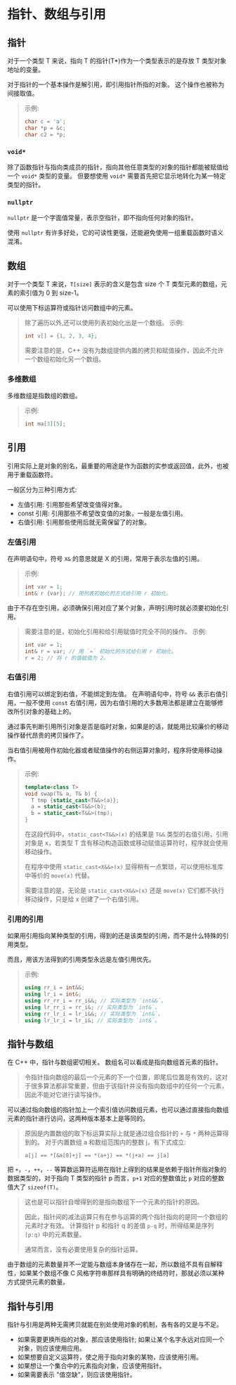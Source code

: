 # 指针、数组与引用

## 指针

对于一个类型 T 来说，指向 T 的指针(T*)作为一个类型表示的是存放 T 类型对象地址的变量。

对于指针的一个基本操作是解引用，即引用指针所指的对象。 这个操作也被称为间接取值。
> 示例:
>
> ```cpp
> char c = 'a';
> char *p = &c;
> char c2 = *p;
> ```

### `void*`

除了函数指针与指向类成员的指针，指向其他任意类型的对象的指针都能被赋值给一个 `void*` 类型的变量。 但要想使用 `void*` 需要首先把它显示地转化为某一特定类型的指针。

### `nullptr`

`nullptr` 是一个字面值常量，表示空指针，即不指向任何对象的指针。

使用 `nullptr` 有许多好处，它的可读性更强，还能避免使用一组重载函数时语义混淆。

## 数组

对于一个类型 T 来说，`T[size]` 表示的含义是包含 size 个 T 类型元素的数组，元素的索引值为 0 到 size-1。

可以使用下标运算符或指针访问数组中的元素。
> 除了遍历以外,还可以使用列表初始化出是一个数组。
> 示例:
>
> ```cpp
> int v[] = {1, 2, 3, 4};
> ```
>
> 需要注意的是，C++ 没有为数组提供内置的拷贝和赋值操作，因此不允许一个数组初始化另一个数组。

### 多维数组

多维数组是指数组的数组。
> 示例:
>
> ```cpp
> int ma[3][5];
> ```

## 引用

引用实际上是对象的别名，最重要的用途是作为函数的实参或返回值，此外，也被用于重载函数符。

一般区分为三种引用方式:

- 左值引用: 引用那些希望改变值得对象。
- const 引用: 引用那些不希望改变值的对象，一般是左值引用。
- 右值引用: 引用那些使用后就无需保留了的对象。

### 左值引用

在声明语句中，符号 `X&` 的意思就是 X 的引用，常用于表示左值的引用。
> 示例:
>
> ```cpp
> int var = 1;
> int& r {var}; // 用列表初始化的方式给引用 r 初始化。
> ```

由于不存在空引用，必须确保引用对应了某个对象，声明引用时就必须要初始化引用。
> 需要注意的是，初始化引用和给引用赋值时完全不同的操作。
> 示例:
>
> ```cpp
> int var = 1;
> int& r = var; // 用 `=` 初始化的方式给引用 r 初始化。
> r = 2; // 将 r 的值赋值为 2。
> ```

### 右值引用

右值引用可以绑定到右值，不能绑定到左值。 在声明语句中，符号 `&&` 表示右值引用，一般不使用 `const` 右值引用，因为右值引用的大多数用法都是建立在能够修改所引对象的基础上的。

通过事先判断引用所引对象是否是临时对象，如果是的话，就能用比较廉价的移动操作替代昂贵的拷贝操作了。

当右值引用被用作初始化器或者赋值操作的右侧运算对象时，程序将使用移动操作。
> 示例:
>
> ```cpp
> template<class T>
> void swap(T& a, T& b) {
>   T tmp {static_cast<T&&>(a)};
>   a = static_cast<T&&>(b);
>   b = static_cast<T&&>(tmp);
> }
> ```
>
> 在这段代码中，`static_cast<T&&>(x)` 的结果是 `T&&` 类型的右值引用，引用对象是 x，若类型 T 含有移动构造函数或移动赋值运算符时，程序就会使用移动操作。
>
> 在程序中使用 `static_cast<X&&>(x)` 显得稍有一点繁琐，可以使用标准库中等价的 `move(x)` 代替。
>
> 需要注意的是，无论是 `static_cast<X&&>(x)` 还是 `move(x)` 它们都不执行移动操作，只是给 x 创建了一个右值引用。

### 引用的引用

如果用引用指向某种类型的引用，得到的还是该类型的引用，而不是什么特殊的引用类型。

而且，用该方法得到的引用类型永远是左值引用优先。
> 示例:
>
> ```cpp
> using rr_i = int&&;
> using lr_i = int&;
> using rr_rr_i = rr_i&&; // 实际类型为 `int&&`。
> using lr_rr_i = rr_i&; // 实际类型为 `int&`。
> using rr_lr_i = lr_i&&; // 实际类型为 `int&`。
> using lr_lr_i = lr_i&; // 实际类型为 `int&`。
> ```

## 指针与数组

在 C++ 中，指针与数组密切相关。 数组名可以看成是指向数组首元素的指针。
> 令指针指向数组的最后一个元素的下一个位置，即尾后位置是有效的，这对于很多算法都非常重要，但由于该指针并没有指向数组中的任何一个元素，因此不能对它进行读写操作。

可以通过指向数组的指针加上一个索引值访问数组元素，也可以通过直接指向数组元素的指针进行访问，这两种版本基本上是等同的。
> 原因是内置数组的取下标运算实际上就是通过组合指针的 `+` 与 `*` 两种运算得到的。 对于内置数组 a 和数组范围内的整数 j，有下式成立:
>
> `a[j] == *[&a[0]+j] == *(a+j) == *(j+a) == j[a]`

把 `+`，`-`，`++`，`--` 等算数运算符运用在指针上得到的结果是依赖于指针所指对象的数据类型的，对于指向 T 类型的指针 p 而言，`p+1` 对应的整数值比 `p` 对应的整数值大了 `sizeof(T)`。
> 这也是可以指针自增得到的是指向数组下一个元素的指针的原因。
>
> 因此，指针间的减法运算只有在参与运算的两个指针指向的是同一个数组的元素时才有效。 计算指针 p 和指针 q 的差值 `p-q` 时，所得结果是序列 `[p:q)` 中的元素数量。
>
> 通常而言，没有必要使用复杂的指针运算。

由于数组的元素数量并不一定能与数组本身储存在一起，所以数组不具有自解释性，如果某个数组不像 C 风格字符串那样具有明确的终结符时，那就必须以某种方式提供元素的数量。

## 指针与引用

指针与引用是两种无需拷贝就能在别处使用对象的机制，各有各的又是与不足。

- 如果需要更换所指的对象，那应该使用指针; 如果让某个名字永远对应同一个对象，则应该使用应用。
- 如果想要自定义运算符，使之用于指向对象的某物，应该使用引用。
- 如果想让一个集合中的元素指向对象，应该使用指针。
- 如果需要表示 "值空缺"，则应该使用指针。
